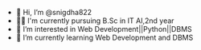 - 👋 Hi, I’m @snigdha822
- 🧑‍💻 I'm currently pursuing B.Sc in IT AI,2nd year 
- 👀 I’m interested in Web Development||Python||DBMS
- 🌱 I’m currently learning Web Development and DBMS

<!---
snigdha822/snigdha822 is a ✨ special ✨ repository because its `README.md` (this file) appears on your GitHub profile.
You can click the Preview link to take a look at your changes.
--->
